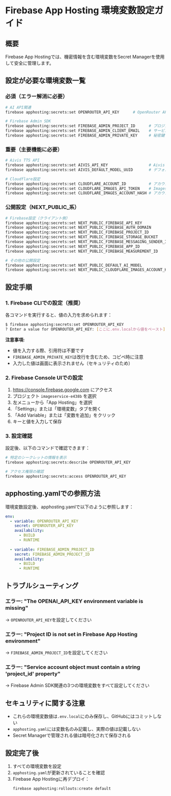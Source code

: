 # Firebase App Hosting 環境変数設定ガイド

## 概要
Firebase App Hostingでは、機密情報を含む環境変数をSecret Managerを使用して安全に管理します。

## 設定が必要な環境変数一覧

### 必須（エラー解消に必要）
```bash
# AI API関連
firebase apphosting:secrets:set OPENROUTER_API_KEY      # OpenRouter APIキー（チャット機能）

# Firebase Admin SDK
firebase apphosting:secrets:set FIREBASE_ADMIN_PROJECT_ID      # プロジェクトID
firebase apphosting:secrets:set FIREBASE_ADMIN_CLIENT_EMAIL    # サービスアカウントメール
firebase apphosting:secrets:set FIREBASE_ADMIN_PRIVATE_KEY     # 秘密鍵（改行含む）
```

### 重要（主要機能に必要）
```bash
# Aivis TTS API
firebase apphosting:secrets:set AIVIS_API_KEY                  # Aivis Cloud APIキー
firebase apphosting:secrets:set AIVIS_DEFAULT_MODEL_UUID       # デフォルトモデルUUID

# Cloudflare設定
firebase apphosting:secrets:set CLOUDFLARE_ACCOUNT_ID          # アカウントID
firebase apphosting:secrets:set CLOUDFLARE_IMAGES_API_TOKEN    # Images APIトークン
firebase apphosting:secrets:set CLOUDFLARE_IMAGES_ACCOUNT_HASH # アカウントハッシュ
```

### 公開設定（NEXT_PUBLIC_系）
```bash
# Firebase設定（クライアント側）
firebase apphosting:secrets:set NEXT_PUBLIC_FIREBASE_API_KEY
firebase apphosting:secrets:set NEXT_PUBLIC_FIREBASE_AUTH_DOMAIN
firebase apphosting:secrets:set NEXT_PUBLIC_FIREBASE_PROJECT_ID
firebase apphosting:secrets:set NEXT_PUBLIC_FIREBASE_STORAGE_BUCKET
firebase apphosting:secrets:set NEXT_PUBLIC_FIREBASE_MESSAGING_SENDER_ID
firebase apphosting:secrets:set NEXT_PUBLIC_FIREBASE_APP_ID
firebase apphosting:secrets:set NEXT_PUBLIC_FIREBASE_MEASUREMENT_ID

# その他の公開設定
firebase apphosting:secrets:set NEXT_PUBLIC_DEFAULT_AI_MODEL
firebase apphosting:secrets:set NEXT_PUBLIC_CLOUDFLARE_IMAGES_ACCOUNT_HASH
```

## 設定手順

### 1. Firebase CLIでの設定（推奨）

各コマンドを実行すると、値の入力を求められます：

```bash
$ firebase apphosting:secrets:set OPENROUTER_API_KEY
? Enter a value for OPENROUTER_API_KEY: [ここに.env.localから値をペースト]
```

**注意事項:**
- 値を入力する際、引用符は不要です
- `FIREBASE_ADMIN_PRIVATE_KEY`は改行を含むため、コピペ時に注意
- 入力した値は画面に表示されません（セキュリティのため）

### 2. Firebase Console UIでの設定

1. https://console.firebase.google.com にアクセス
2. プロジェクト `imageservice-e438b` を選択
3. 左メニューから「App Hosting」を選択
4. 「Settings」または「環境変数」タブを開く
5. 「Add Variable」または「変数を追加」をクリック
6. キーと値を入力して保存

### 3. 設定確認

設定後、以下のコマンドで確認できます：

```bash
# 特定のシークレットの情報を表示
firebase apphosting:secrets:describe OPENROUTER_API_KEY

# アクセス権限の確認
firebase apphosting:secrets:access OPENROUTER_API_KEY
```

## apphosting.yamlでの参照方法

環境変数設定後、apphosting.yamlで以下のように参照します：

```yaml
env:
  - variable: OPENROUTER_API_KEY
    secret: OPENROUTER_API_KEY
    availability:
      - BUILD
      - RUNTIME
  
  - variable: FIREBASE_ADMIN_PROJECT_ID
    secret: FIREBASE_ADMIN_PROJECT_ID
    availability:
      - BUILD
      - RUNTIME
```

## トラブルシューティング

### エラー: "The OPENAI_API_KEY environment variable is missing"
→ `OPENROUTER_API_KEY`を設定してください

### エラー: "Project ID is not set in Firebase App Hosting environment"
→ `FIREBASE_ADMIN_PROJECT_ID`を設定してください

### エラー: "Service account object must contain a string 'project_id' property"
→ Firebase Admin SDK関連の3つの環境変数をすべて設定してください

## セキュリティに関する注意

- これらの環境変数値は`.env.local`にのみ保存し、GitHubにはコミットしない
- `apphosting.yaml`には変数名のみ記載し、実際の値は記載しない
- Secret Managerで管理される値は暗号化されて保存される

## 設定完了後

1. すべての環境変数を設定
2. `apphosting.yaml`が更新されていることを確認
3. Firebase App Hostingに再デプロイ：
   ```bash
   firebase apphosting:rollouts:create default
   ```